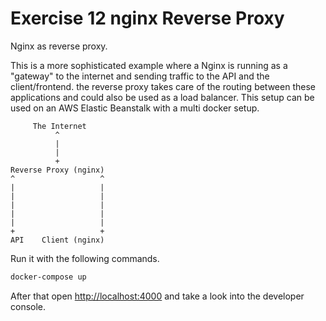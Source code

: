 # Exercise 12 nginx Reverse Proxy

Nginx as reverse proxy.

This is a more sophisticated example where a Nginx is running as a "gateway" to the internet and sending traffic to the API and the client/frontend. the reverse proxy takes care of the routing between these applications and could also be used as a load balancer.
This setup can be used on an AWS Elastic Beanstalk with a multi docker setup.

```plain
     The Internet
          ^
          |
          |
          +
Reverse Proxy (nginx)
^                   ^
|                   |
|                   |
|                   |
|                   |
|                   |
+                   +
API    Client (nginx)
```

Run it with the following commands.

```bash
docker-compose up
```
After that open [http://localhost:4000](http://localhost:4000) and take a look into the developer console.